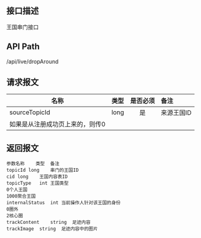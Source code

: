 ## 接口描述
王国串门接口
## API Path
/api/live/dropAround
## 请求报文
|名称         |类型           |是否必须   |备注                                 |
|-------------|:--------------|:---------:|:------------------------------------|
|sourceTopicId    |long    |是    |来源王国ID    |
|如果是从注册成功页上来的，则传0    |    |    |    |
## 返回报文
    参数名称	类型	备注
    topicId	long	串门的王国ID
    cid	long	王国内容表ID
    topicType	int	王国类型
    0个人王国
    1000聚合王国
    internalStatus	int	当前操作人针对该王国的身份
    0圈外
    2核心圈
    trackContent	string	足迹内容
    trackImage	string	足迹内容中的图片
